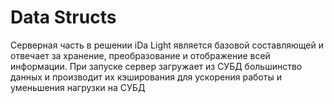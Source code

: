 # Data Structs

Серверная часть в решении iDa Light является базовой составляющей и отвечает за хранение, преобразование и отображение всей информации. При запуске сервер загружает из СУБД большинство данных и производит их кэширования для ускорения работы и уменьшения нагрузки на СУБД

